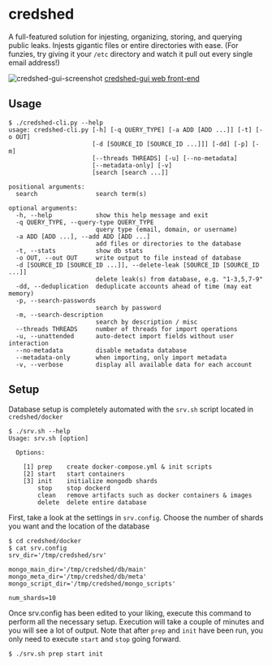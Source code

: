 # credshed
A full-featured solution for injesting, organizing, storing, and querying public leaks.  Injests gigantic files or entire directories with ease.  (For funzies, try giving it your `/etc` directory and watch it pull out every single email address!)

![credshed-gui-screenshot](https://user-images.githubusercontent.com/20261699/60697972-c059f900-9eb2-11e9-8a12-7db633c00eb0.png)
[credshed-gui web front-end](https://github.com/blacklanternsecurity/credshed)

## Usage
~~~
$ ./credshed-cli.py --help
usage: credshed-cli.py [-h] [-q QUERY_TYPE] [-a ADD [ADD ...]] [-t] [-o OUT]
                       [-d [SOURCE_ID [SOURCE_ID ...]]] [-dd] [-p] [-m]
                       [--threads THREADS] [-u] [--no-metadata]
                       [--metadata-only] [-v]
                       [search [search ...]]

positional arguments:
  search                search term(s)

optional arguments:
  -h, --help            show this help message and exit
  -q QUERY_TYPE, --query-type QUERY_TYPE
                        query type (email, domain, or username)
  -a ADD [ADD ...], --add ADD [ADD ...]
                        add files or directories to the database
  -t, --stats           show db stats
  -o OUT, --out OUT     write output to file instead of database
  -d [SOURCE_ID [SOURCE_ID ...]], --delete-leak [SOURCE_ID [SOURCE_ID ...]]
                        delete leak(s) from database, e.g. "1-3,5,7-9"
  -dd, --deduplication  deduplicate accounts ahead of time (may eat memory)
  -p, --search-passwords
                        search by password
  -m, --search-description
                        search by description / misc
  --threads THREADS     number of threads for import operations
  -u, --unattended      auto-detect import fields without user interaction
  --no-metadata         disable metadata database
  --metadata-only       when importing, only import metadata
  -v, --verbose         display all available data for each account
~~~

## Setup
Database setup is completely automated with the `srv.sh` script located in `credshed/docker`
~~~
$ ./srv.sh --help
Usage: srv.sh [option]

  Options:

    [1] prep    create docker-compose.yml & init scripts
    [2] start   start containers
    [3] init    initialize mongodb shards
        stop    stop dockerd
        clean   remove artifacts such as docker containers & images
        delete  delete entire database
~~~
First, take a look at the settings in `srv.config`.
Choose the number of shards you want and the location of the database
~~~
$ cd credshed/docker
$ cat srv.config
srv_dir='/tmp/credshed/srv'

mongo_main_dir='/tmp/credshed/db/main'
mongo_meta_dir='/tmp/credshed/db/meta'
mongo_script_dir='/tmp/credshed/mongo_scripts'

num_shards=10
~~~
Once srv.config has been edited to your liking, execute this command to perform all the necessary setup.  Execution will take a couple of minutes and you will see a lot of output.  Note that after `prep` and `init` have been run, you only need to execute `start` and `stop` going forward.
~~~
$ ./srv.sh prep start init
~~~